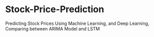 # Stock-Price-Prediction
Predicting Stock Prices Using Machine Learning, and Deep Learning, Comparing between ARIMA Model and LSTM
